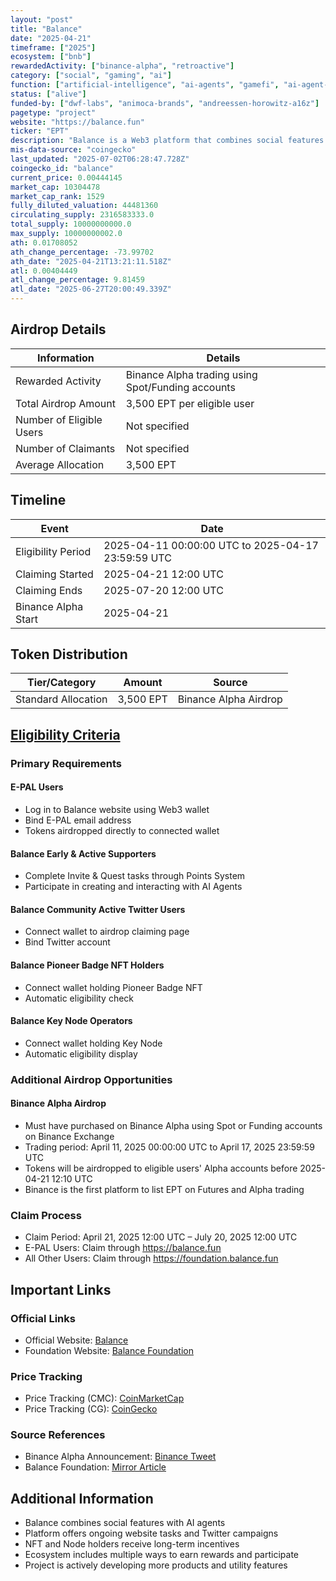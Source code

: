 ```yaml
---
layout: "post"
title: "Balance"
date: "2025-04-21"
timeframe: ["2025"]
ecosystem: ["bnb"]
rewardedActivity: ["binance-alpha", "retroactive"]
category: ["social", "gaming", "ai"]
function: ["artificial-intelligence", "ai-agents", "gamefi", "ai-agent-launchpad"]
status: ["alive"]
funded-by: ["dwf-labs", "animoca-brands", "andreessen-horowitz-a16z"]
pagetype: "project"
website: "https://balance.fun"
ticker: "EPT"
description: "Balance is a Web3 platform that combines social features with AI agents, offering a comprehensive ecosystem for community engagement and rewards."
mis-data-source: "coingecko"
last_updated: "2025-07-02T06:28:47.728Z"
coingecko_id: "balance"
current_price: 0.00444145
market_cap: 10304478
market_cap_rank: 1529
fully_diluted_valuation: 44481360
circulating_supply: 2316583333.0
total_supply: 10000000000.0
max_supply: 10000000002.0
ath: 0.01708052
ath_change_percentage: -73.99702
ath_date: "2025-04-21T13:21:11.518Z"
atl: 0.00404449
atl_change_percentage: 9.81459
atl_date: "2025-06-27T20:00:49.339Z"
---
```


## Airdrop Details

| Information              | Details                                           |
| ------------------------ | ------------------------------------------------- |
| Rewarded Activity        | Binance Alpha trading using Spot/Funding accounts |
| Total Airdrop Amount     | 3,500 EPT per eligible user                       |
| Number of Eligible Users | Not specified                                     |
| Number of Claimants      | Not specified                                     |
| Average Allocation       | 3,500 EPT                                         |

## Timeline

| Event               | Date                                               |
| ------------------- | -------------------------------------------------- |
| Eligibility Period  | 2025-04-11 00:00:00 UTC to 2025-04-17 23:59:59 UTC |
| Claiming Started    | 2025-04-21 12:00 UTC                               |
| Claiming Ends       | 2025-07-20 12:00 UTC                               |
| Binance Alpha Start | 2025-04-21                                         |

## Token Distribution

| Tier/Category       | Amount    | Source                |
| ------------------- | --------- | --------------------- |
| Standard Allocation | 3,500 EPT | Binance Alpha Airdrop |

## [Eligibility Criteria](https://mirror.xyz/0x6F7ce819004184B358E4A0670f6Cd95d1BE0febb/oBummT5_FJlXCmPoTh_Qk_z4kkcXT9q9RvjhYMLS0-w)

### Primary Requirements

#### E-PAL Users

- Log in to Balance website using Web3 wallet
- Bind E-PAL email address
- Tokens airdropped directly to connected wallet

#### Balance Early & Active Supporters

- Complete Invite & Quest tasks through Points System
- Participate in creating and interacting with AI Agents

#### Balance Community Active Twitter Users

- Connect wallet to airdrop claiming page
- Bind Twitter account

#### Balance Pioneer Badge NFT Holders

- Connect wallet holding Pioneer Badge NFT
- Automatic eligibility check

#### Balance Key Node Operators

- Connect wallet holding Key Node
- Automatic eligibility display

### Additional Airdrop Opportunities

#### Binance Alpha Airdrop

- Must have purchased on Binance Alpha using Spot or Funding accounts on Binance Exchange
- Trading period: April 11, 2025 00:00:00 UTC to April 17, 2025 23:59:59 UTC
- Tokens will be airdropped to eligible users' Alpha accounts before 2025-04-21 12:10 UTC
- Binance is the first platform to list EPT on Futures and Alpha trading

### Claim Process

- Claim Period: April 21, 2025 12:00 UTC – July 20, 2025 12:00 UTC
- E-PAL Users: Claim through https://balance.fun
- All Other Users: Claim through https://foundation.balance.fun

## Important Links

### Official Links

- Official Website: [Balance](https://balance.fun)
- Foundation Website: [Balance Foundation](https://foundation.balance.fun)

### Price Tracking

- Price Tracking (CMC): [CoinMarketCap](https://coinmarketcap.com/currencies/balance/)
- Price Tracking (CG): [CoinGecko](https://www.coingecko.com/en/coins/balance)

### Source References

- Binance Alpha Announcement: [Binance Tweet](https://x.com/binance/status/1913127423404614035)
- Balance Foundation: [Mirror Article](https://mirror.xyz/0x6F7ce819004184B358E4A0670f6Cd95d1BE0febb/oBummT5_FJlXCmPoTh_Qk_z4kkcXT9q9RvjhYMLS0-w)

## Additional Information

- Balance combines social features with AI agents
- Platform offers ongoing website tasks and Twitter campaigns
- NFT and Node holders receive long-term incentives
- Ecosystem includes multiple ways to earn rewards and participate
- Project is actively developing more products and utility features